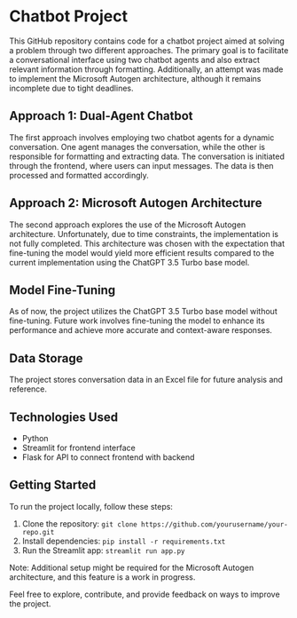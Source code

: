 # Chatbot Project

This GitHub repository contains code for a chatbot project aimed at solving a problem through two different approaches. The primary goal is to facilitate a conversational interface using two chatbot agents and also extract relevant information through formatting. Additionally, an attempt was made to implement the Microsoft Autogen architecture, although it remains incomplete due to tight deadlines.

## Approach 1: Dual-Agent Chatbot

The first approach involves employing two chatbot agents for a dynamic conversation. One agent manages the conversation, while the other is responsible for formatting and extracting data. The conversation is initiated through the frontend, where users can input messages. The data is then processed and formatted accordingly.

## Approach 2: Microsoft Autogen Architecture

The second approach explores the use of the Microsoft Autogen architecture. Unfortunately, due to time constraints, the implementation is not fully completed. This architecture was chosen with the expectation that fine-tuning the model would yield more efficient results compared to the current implementation using the ChatGPT 3.5 Turbo base model.

## Model Fine-Tuning

As of now, the project utilizes the ChatGPT 3.5 Turbo base model without fine-tuning. Future work involves fine-tuning the model to enhance its performance and achieve more accurate and context-aware responses.

## Data Storage

The project stores conversation data in an Excel file for future analysis and reference.

## Technologies Used

- Python
- Streamlit for frontend interface
- Flask for API to connect frontend with backend

## Getting Started

To run the project locally, follow these steps:

1. Clone the repository: `git clone https://github.com/yourusername/your-repo.git`
2. Install dependencies: `pip install -r requirements.txt`
3. Run the Streamlit app: `streamlit run app.py`

Note: Additional setup might be required for the Microsoft Autogen architecture, and this feature is a work in progress.

Feel free to explore, contribute, and provide feedback on ways to improve the project.
